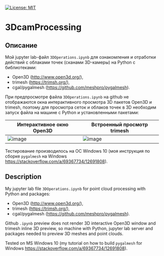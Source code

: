 [![License: MIT](https://img.shields.io/badge/License-MIT-yellow.svg)](https://opensource.org/licenses/MIT)

# 3DcamProcessing

## Описание

Мой jupyter lab-файл `3DOperations.ipynb` для ознакомления и отработки действий с облаками точек (сканами 3D-камеры) на Python с библиотеками:
* Open3D (http://www.open3d.org/),
* trimesh (https://trimsh.org/),
* cgal/pygalmesh (https://github.com/meshpro/pygalmesh).

При предпросмотре файла `3DOperations.ipynb` на github не отображаются окна интерактивного просмотра 3D пакетов Open3D и trimesh, поэтому для просмотра сеток и облаков точек в 3D необходим запуск файла на машине с Python и установленными пакетами:

Интерактивное окно Open3D |  Встроенный просмотр trimesh
--- | ---
![image](https://user-images.githubusercontent.com/26321368/183395147-0c0d0f00-b284-49b8-b0f2-9f23d5d232fc.png) | ![image](https://user-images.githubusercontent.com/26321368/183396025-83eb9c43-1047-45a0-9866-3f6dcb6be4fd.png)

Тестирование производилось на ОС Windows 10 (моя инструкция по сборке `pygalmesh` на Windows https://stackoverflow.com/a/69367734/12691808).

## Description

My jupyter lab file `3DOperations.ipynb` for point cloud processing with Python and packages:
* Open3D (http://www.open3d.org/),
* trimesh (https://trimsh.org/),
* cgal/pygalmesh (https://github.com/meshpro/pygalmesh).

Github `.ipynb` preview does not render 3D interactive Open3D window and trimesh inline 3D preview, so machine with Python, jupyter lab server and packages needed to preview 3D meshes and point clouds.

Tested on MS Windows 10 (my tutorial on how to build `pygalmesh` for Windows https://stackoverflow.com/a/69367734/12691808).
